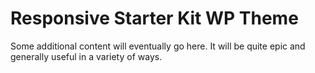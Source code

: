 # Responsive Starter Kit WP Theme

Some additional content will eventually go here. It will be quite epic and generally useful in a variety of ways.